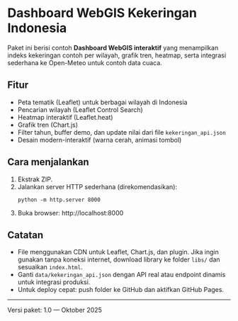 # Dashboard WebGIS Kekeringan Indonesia

Paket ini berisi contoh **Dashboard WebGIS interaktif** yang menampilkan indeks kekeringan contoh per wilayah, grafik tren, heatmap, serta integrasi sederhana ke Open-Meteo untuk contoh data cuaca.

## Fitur
- Peta tematik (Leaflet) untuk berbagai wilayah di Indonesia
- Pencarian wilayah (Leaflet Control Search)
- Heatmap interaktif (Leaflet.heat)
- Grafik tren (Chart.js)
- Filter tahun, buffer demo, dan update nilai dari file `kekeringan_api.json`
- Desain modern-interaktif (warna cerah, animasi tombol)

## Cara menjalankan
1. Ekstrak ZIP.
2. Jalankan server HTTP sederhana (direkomendasikan):
   ```
   python -m http.server 8000
   ```
3. Buka browser: http://localhost:8000

## Catatan
- File menggunakan CDN untuk Leaflet, Chart.js, dan plugin. Jika ingin gunakan tanpa koneksi internet, download library ke folder `libs/` dan sesuaikan `index.html`.
- Ganti `data/kekeringan_api.json` dengan API real atau endpoint dinamis untuk integrasi produksi.
- Untuk deploy cepat: push folder ke GitHub dan aktifkan GitHub Pages.

--- 
Versi paket: 1.0 — Oktober 2025
